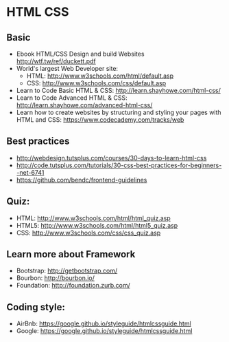 # HTML CSS

## Basic
 - Ebook HTML/CSS Design and build Websites http://wtf.tw/ref/duckett.pdf
 - World's largest Web Developer site:
   - HTML: http://www.w3schools.com/html/default.asp
   - CSS: http://www.w3schools.com/css/default.asp
 - Learn to Code Basic HTML & CSS: http://learn.shayhowe.com/html-css/
 - Learn to Code Advanced HTML & CSS: http://learn.shayhowe.com/advanced-html-css/
 - Learn how to create websites by structuring and styling your pages with HTML and CSS: https://www.codecademy.com/tracks/web

## Best practices
 - http://webdesign.tutsplus.com/courses/30-days-to-learn-html-css
 - http://code.tutsplus.com/tutorials/30-css-best-practices-for-beginners--net-6741
 - https://github.com/bendc/frontend-guidelines

## Quiz:
 - HTML: http://www.w3schools.com/html/html_quiz.asp
 - HTML5: http://www.w3schools.com/html/html5_quiz.asp
 - CSS: http://www.w3schools.com/css/css_quiz.asp

## Learn more about Framework
 - Bootstrap: http://getbootstrap.com/
 - Bourbon: http://bourbon.io/
 - Foundation: http://foundation.zurb.com/
## Coding style:
 - AirBnb: https://google.github.io/styleguide/htmlcssguide.html
 - Google: https://google.github.io/styleguide/htmlcssguide.html
